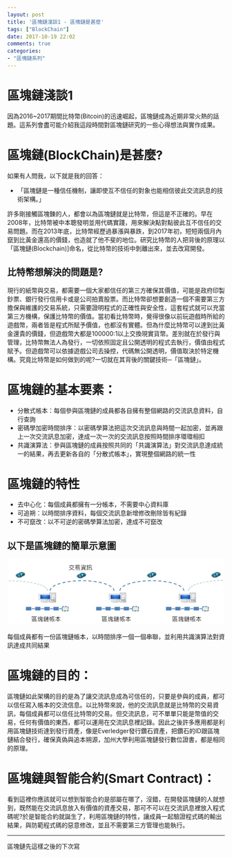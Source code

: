 ```yaml
---
layout: post
title: '區塊鏈淺談1 - 區塊鏈是甚麼'
tags: ["BlockChain"]
date: 2017-10-19 22:02
comments: true
categories: 
- "區塊鏈系列"
---
```

# 區塊鏈淺談1
因為2016~2017期間比特幣(Bitcoin)的迅速崛起，區塊鏈成為近期非常火熱的話題。這系列會盡可能介紹我這段時間對區塊鏈研究的一些心得想法與實作成果。

# 區塊鏈(BlockChain)是甚麼?

如果有人問我，以下就是我的回答：
- 「區塊鏈是一種信任機制，讓即使互不信任的對象也能相信彼此交流訊息的技術架構。」

許多剛接觸區塊鍊的人，都會以為區塊鏈就是比特幣，但這是不正確的。早在2008年，比特幣被中本聰發明並用代碼實踐，用來解決點對點彼此互不信任的交易問題。而在2013年底，比特幣經歷過暴漲與暴跌，到2017年初，短短兩個月內竄到比黃金還高的價錢，也造就了他不斐的地位。研究比特幣的人把背後的原理以「區塊鏈(Blockchain)]命名，從比特幣的技術中剝離出來，並去改寫開發。
<!--more-->

## 比特幣想解決的問題是?
現行的紙幣與交易，都需要一個大家都信任的第三方確保其價值，可能是政府印製鈔票、銀行發行信用卡或是公司拍賣股票。而比特幣卻想要創造一個不需要第三方擔保與維護的交易系統，只需要證明程式的正確性與安全性，這套程式就可以充當第三方機構，保護比特幣的價值。當初看比特幣時，覺得很像以前玩遊戲時所給的遊戲幣，兩者皆是程式所賦予價值，也都沒有實體。但為什麼比特幣可以達到比黃金還貴的價錢，但遊戲幣大都是100000:1以上交換現實貨幣。差別就在於發行與管理，比特幣無法人為發行，一切依照固定且公開透明的程式去執行，價值由程式賦予。但遊戲幣可以依據遊戲公司去操控，代碼無公開透明，價值取決於特定機構。究竟比特幣是如何做到的呢?一切就在其背後的關鍵技術─「區塊鏈」。

# 區塊鏈的基本要素：

* 分散式帳本：每個參與區塊鏈的成員都各自擁有整個網路的交流訊息資料，自行查詢
* 密碼學加密時間排序：以密碼學算法把這次交流訊息與時間一起加密，並再跟上一次交流訊息加密，達成一次一次的交流訊息按照時間排序環環相扣
* 共識演算法：參與區塊鏈的成員按照共同的「共識演算法」對交流訊息達成統一的結果，再去更新各自的「分散式帳本」，實現整個網路的統一性

# 區塊鏈的特性
* 去中心化：每個成員都擁有一分帳本，不需要中心資料庫
* 可追朔：以時間排序資料，每個交流訊息新增修改刪除皆有紀錄
* 不可竄改：以不可逆的密碼學算法加密，達成不可竄改

## 以下是區塊鏈的簡單示意圖
![](/wp-content/uploads/2017/10/2017-10-19-01.JPG)

每個成員都有一份區塊鏈帳本，以時間排序一個一個串聯，並利用共識演算法對資訊達成共同結果

# 區塊鏈的目的：
區塊鏈如此架構的目的是為了讓交流訊息成為可信任的，只要是參與的成員，都可以信任寫入帳本的交流信息。以比特幣來說，他的交流訊息就是比特幣的交易資訊，每個成員都可以信任比特幣的交易。但交流訊息，可不單單只能是幣值的交易，任何有價值的東西，都可以運用在交流訊息裡記錄。因此之後許多應用都是利用區塊鏈技術達到發行資產，像是Everledger發行鑽石資產，把鑽石的ID跟區塊鏈結合發行，確保真偽與追本朔源，加州大學利用區塊鏈發行數位證書，都是相同的原理。

# 區塊鏈與智能合約(Smart Contract)：
看到這裡你應該就可以想到智能合約是部屬在哪了，沒錯，在開發區塊鏈的人就想到，既然能在交流訊息放入有價值的資產交易，那可不可以在交流訊息裡放入程式碼呢?於是智能合約就誕生了，利用區塊鏈的特性，讓成員一起驗證程式碼的輸出結果，與防範程式碼的惡意修改，並且不需要第三方管理也能執行。

---
區塊鏈先這樣之後的下次寫